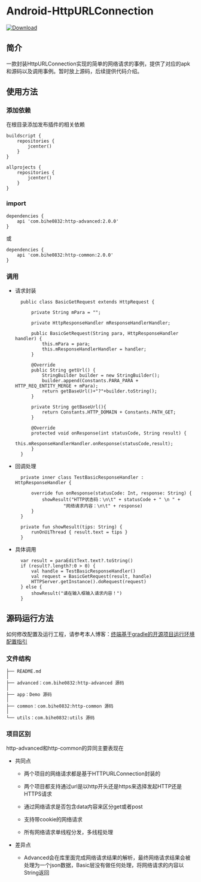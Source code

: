 # Android-HttpURLConnection

[ ![Download](https://api.bintray.com/packages/bihe0832/maven/http-advanced/images/download.svg) ](https://bintray.com/bihe0832/maven/http-advanced/_latestVersion)

## 简介

一款封装HttpURLConnection实现的简单的网络请求的事例，提供了对应的apk和源码以及调用事例。暂时放上源码，后续提供代码介绍。

## 使用方法

### 添加依赖

在根目录添加发布插件的相关依赖

    buildscript {  
        repositories {  
            jcenter()  
        }  
    }   

    allprojects {  
        repositories {  
            jcenter()  
        }  
    }
    
### import

	dependencies {
	    api 'com.bihe0832:http-advanced:2.0.0'
	}

或

	dependencies {
	    api 'com.bihe0832:http-common:2.0.0'
	}
		

### 调用

- 请求封装

		public class BasicGetRequest extends HttpRequest {
		
		    private String mPara = "";
		
			private HttpResponseHandler mResponseHandlerHandler;
		
			public BasicGetRequest(String para, HttpResponseHandler handler) {
		        this.mPara = para;
		        this.mResponseHandlerHandler = handler;
		    }
		
			@Override
			public String getUrl() {
		        StringBuilder builder = new StringBuilder();
		        builder.append(Constants.PARA_PARA + HTTP_REQ_ENTITY_MERGE + mPara);
		        return getBaseUrl()+"?"+builder.toString();
			}
		
			private String getBaseUrl(){
		        return Constants.HTTP_DOMAIN + Constants.PATH_GET;
		    }
		
		    @Override
		    protected void onResponse(int statusCode, String result) {
		        this.mResponseHandlerHandler.onResponse(statusCode,result);
		    }
		}
	
- 回调处理

		private inner class TestBasicResponseHandler : HttpResponseHandler {
	
		    override fun onResponse(statusCode: Int, response: String) {
		        showResult("HTTP状态码：\n\t" + statusCode + " \n " +
		                "网络请求内容：\n\t" + response)
		    }
		}	
		
		private fun showResult(tips: String) {
		    runOnUiThread { result.text = tips }
		}
	
- 具体调用


		var result = paraEditText.text?.toString()
		if (result?.length?:0 > 0) {
			val handle = TestBasicResponseHandler()
			val request = BasicGetRequest(result, handle)
			HTTPServer.getInstance().doRequest(request)
		} else {
			showResult("请在输入框输入请求内容！")
		}
		
## 源码运行方法

如何修改配置及运行工程，请参考本人博客：[终端基于gradle的开源项目运行环境配置指引](
http://blog.bihe0832.com/android-as-gradle-config.html)

### 文件结构

	├── README.md
	│
	├── advanced：com.bihe0832:http-advanced 源码
	│
	├── app：Demo 源码
	│
	├── common：com.bihe0832:http-common 源码
	│
	└── utils：com.bihe0832:utils 源码

### 项目区别

http-advanced和http-common的异同主要表现在

- 共同点

	- 两个项目的网络请求都是基于HTTPURLConnection封装的
	
	- 两个项目都支持通过url是以http开头还是https来选择发起HTTP还是HTTPS请求
	
	- 通过网络请求是否包含data内容来区分get或者post
	
	- 支持带cookie的网络请求
	
	- 所有网络请求单线程分发，多线程处理
	
- 差异点

	- Advanced会在库里面完成网络请求结果的解析，最终网络请求结果会被处理为一个json数据，Basic层没有做任何处理，将网络请求的内容以String返回

    
